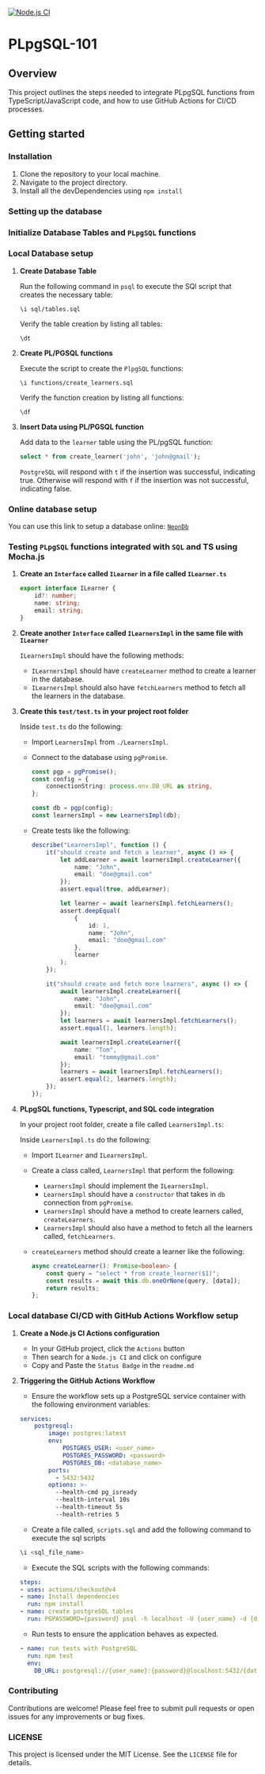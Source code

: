 [![Node.js CI](https://github.com/Londeka-Zikalala/PLpgSQL-101/actions/workflows/node.js.yml/badge.svg)](https://github.com/Londeka-Zikalala/PLpgSQL-101/actions/workflows/node.js.yml)
# PLpgSQL-101

## Overview

This project outlines the steps needed to integrate PLpgSQL functions from TypeScript/JavaScript code, and how to use GitHub Actions for CI/CD processes.

## Getting started

### Installation

1. Clone the repository to your local machine.
2. Navigate to the project directory.
3. Install all the devDependencies using `npm install`

### Setting up the database

### Initialize Database Tables and `PLpgSQL` functions

### Local Database setup

1. **Create Database Table**

    Run the following command in `psql` to execute the SQl script that creates the necessary table:

    ```psql
    \i sql/tables.sql
    ```

    Verify the table creation by listing all tables:

    ```psql
    \dt
    ```

2. **Create PL/PGSQL functions**

    Execute the script to create the `PlpgSQL` functions:

    ```psql
    \i functions/create_learners.sql
    ```

    Verify the function creation by listing all functions:

    ```psql
    \df
    ```

3. **Insert Data using PL/PGSQL function**

    Add data to the `learner` table using the PL/pgSQL function:

    ```sql
    select * from create_learner('john', 'john@gmail');
    ```

    `PostgreSQL` will respond with `t` if the insertion was successful, indicating true. Otherwise will respond with `f` if the insertion was not successful, indicating false.

### Online database setup

You can use this link to setup a database online: [`NeonDb`](https://console.neon.tech/app/projects)

### Testing `PLpgSQL` functions integrated with `SQL` and TS using Mocha.js

1. **Create an `Interface` called `ILearner` in a file called `ILearner.ts`**

    ```typescript
    export interface ILearner {
        id?: number;
        name: string;
        email: string;
    }
    ```

2. **Create another `Interface` called `ILearnersImpl` in the same file with `ILearner`**

    `ILearnersImpl` should have the following methods:

    * `ILearnersImpl` should have `createLearner` method to create a learner in the database.
    * `ILearnersImpl` should also have `fetchLearners` method to fetch all the learners in the database.

3. **Create this `test/test.ts` in your project root folder**

    Inside `test.ts` do the following:

    * Import `LearnersImpl` from `./LearnersImpl`.
    * Connect to the database using `pgPromise`.

        ```typescript
        const pgp = pgPromise();
        const config = {
            connectionString: process.env.DB_URL as string,
        };

        const db = pgp(config);
        const learnersImpl = new LearnersImpl(db);
        ```

    * Create tests like the following:

        ```typescript
        describe("LearnersImpl", function () {
            it("should create and fetch a learner", async () => {
                let addLearner = await learnersImpl.createLearner({
                    name: "John",
                    email: "doe@gmail.com"
                });
                assert.equal(true, addLearner);

                let learner = await learnersImpl.fetchLearners();
                assert.deepEqual(
                    {
                        id: 1,
                        name: "John",
                        email: "doe@gmail.com"
                    },
                    learner
                );
            });

            it("should create and fetch more learners", async () => {
                await learnersImpl.createLearner({
                    name: "John",
                    email: "doe@gmail.com"
                });
                let learners = await learnersImpl.fetchLearners();
                assert.equal(1, learners.length);

                await learnersImpl.createLearner({
                    name: "Tom",
                    email: "tommy@gmail.com"
                });
                learners = await learnersImpl.fetchLearners();
                assert.equal(2, learners.length);
            });
        });
        ```

4. **PLpgSQL functions, Typescript, and SQL code integration**

    In your project root folder, create a file called `LearnersImpl.ts`:

    Inside `LearnersImpl.ts` do the following:

    * Import `ILearner` and `ILearnersImpl`.
    * Create a class called, `LearnersImpl` that perform the following:

        * `LearnersImpl` should implement the `ILearnersImpl`.
        * `LearnersImpl` should have a `constructor` that takes in `db` connection from `pgPromise`.
        * `LearnersImpl` should have a method to create learners called, `createLearners`.
        * `LearnersImpl` should also have a method to fetch all the learners called, `fetchLearners`.

    * `createLearners` method should create a learner like the following:

        ```typescript
        async createLearner(): Promise<boolean> {
            const query = "select * from create_learner($1)";
            const results = await this.db.oneOrNone(query, [data]);
            return results;
        };
        ```

### Local database CI/CD with GitHub Actions Workflow setup

1. **Create a Node.js CI Actions configuration**

    * In your GitHub project, click the `Actions` button
    * Then search for a `Node.js CI` and click on configure
    * Copy and Paste the `Status Badge` in the `readme.md`

2. **Triggering the GitHub Actions Workflow**

    * Ensure the workflow sets up a PostgreSQL service container with the following environment variables:

    ```yaml
    services:
        postgresql:
            image: postgres:latest
            env:
                POSTGRES_USER: <user_name>
                POSTGRES_PASSWORD: <password>
                POSTGRES_DB: <database_name>
            ports:
              - 5432:5432
            options: >-
              --health-cmd pg_isready
              --health-interval 10s
              --health-timeout 5s
              --health-retries 5
    ```

    * Create a file called, `scripts.sql` and add the following command to execute the sql scripts

    ```sql
    \i <sql_file_name>
    ```

    * Execute the SQL scripts with the following commands:

    ```yaml
    steps:
    - uses: actions/checkout@v4
    - name: Install dependencies
      run: npm install
    - name: create postgreSQL tables
      run: PGPASSWORD={password} psql -h localhost -U {user_name} -d {database} -a -f ./scripts.sql
    ```

    * Run tests to ensure the application behaves as expected.

    ```yaml
    - name: run tests with PostgreSQL
      run: npm test
      env:
        DB_URL: postgresql://{user_name}:{password}@localhost:5432/{database_name}
    ```

### Contributing

Contributions are welcome! Please feel free to submit pull requests or open issues for any improvements or bug fixes.

### LICENSE

This project is licensed under the MIT License. See the `LICENSE` file for details.
